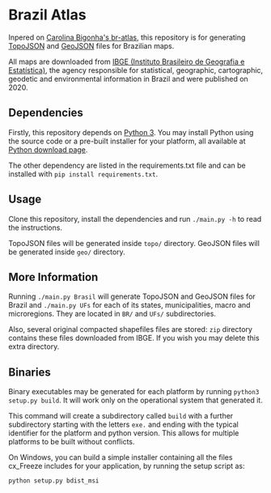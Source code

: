 # Brazil Atlas

Inpered on [Carolina Bigonha's br-atlas](https://github.com/carolinabigonha/br-atlas), this repository is for generating [TopoJSON](https://github.com/mbostock/topojson) and [GeoJSON](https://doc.arcgis.com/pt-br/arcgis-online/reference/geojson.htm) files for Brazilian maps.

All maps are downloaded from [IBGE (Instituto Brasileiro de Geografia e Estatística)](http://www.ibge.gov.br/), the agency responsible for
statistical, geographic, cartographic, geodetic and environmental information
in Brazil and were published on 2020.

## Dependencies

Firstly, this repository depends on [Python 3](https://www.python.org/).
You may install Python using the source code or a pre-built
installer for your platform, all available at
[Python download page](https://www.python.org/downloads/).

The other dependency are listed in the requirements.txt file and can be installed with `pip install requirements.txt`.

## Usage

Clone this repository, install the dependencies and run `./main.py -h` to read the instructions.

TopoJSON files will be generated inside `topo/` directory.
GeoJSON files will be generated inside `geo/` directory.

## More Information

Running `./main.py Brasil` will generate TopoJSON and GeoJSON files for
Brazil and  `./main.py UFs` for each of its states, municipalities, macro and microregions. They are located in `BR/` and `UFs/` subdirectories.

Also, several original compacted shapefiles files are stored: `zip` directory contains these files downloaded from IBGE. If you wish you may delete this extra directory.

## Binaries
Binary executables may be generated for each platform by running `python3 setup.py build`. It will work only on the operational system that generated it.

This command will create a subdirectory called `build` with a further subdirectory starting with the letters `exe.` and ending with the typical identifier for the platform and python version. This allows for multiple platforms to be built without conflicts.

On Windows, you can build a simple installer containing all the files cx_Freeze includes for your application, by running the setup script as:

`python setup.py bdist_msi`

